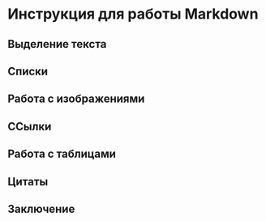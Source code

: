 # Инструкция для работы Markdown

## Выделение текста

## Списки

## Работа с изображениями

## ССылки

## Работа с таблицами

## Цитаты

## Заключение